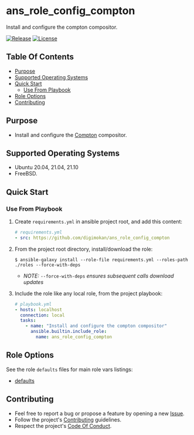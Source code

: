 # ans_role_config_compton

Install and configure the compton compositor.

[![Release](https://img.shields.io/github/release/digimokan/ans_role_config_compton.svg?label=release)](https://github.com/digimokan/ans_role_config_compton/releases/latest "Latest Release Notes")
[![License](https://img.shields.io/badge/license-MIT-blue.svg?label=license)](LICENSE.md "Project License")

## Table Of Contents

* [Purpose](#purpose)
* [Supported Operating Systems](#supported-operating-systems)
* [Quick Start](#quick-start)
    * [Use From Playbook](#use-from-playbook)
* [Role Options](#role-options)
* [Contributing](#contributing)

## Purpose

* Install and configure the [Compton](https://github.com/chjj/compton)
  compositor.

## Supported Operating Systems

* Ubuntu 20.04, 21.04, 21.10
* FreeBSD.

## Quick Start

### Use From Playbook

1. Create `requirements.yml` in ansible project root, and add this content:

   ```yaml
   # requirements.yml
   - src: https://github.com/digimokan/ans_role_config_compton
   ```

2. From the project root directory, install/download the role:

   ```shell
   $ ansible-galaxy install --role-file requirements.yml --roles-path ./roles --force-with-deps
   ```

   * _NOTE:_ `--force-with-deps` _ensures subsequent calls download updates_

3. Include the role like any local role, from the project playbook:

   ```yaml
   # playbook.yml
   - hosts: localhost
     connection: local
     tasks:
       - name: "Install and configure the compton compositor"
         ansible.builtin.include_role:
           name: ans_role_config_compton
   ```

## Role Options

See the role `defaults` files for main role vars listings:

  * [defaults](../defaults/main/)

## Contributing

* Feel free to report a bug or propose a feature by opening a new
  [Issue](https://github.com/digimokan/ans_role_config_compton/issues).
* Follow the project's [Contributing](CONTRIBUTING.md) guidelines.
* Respect the project's [Code Of Conduct](CODE_OF_CONDUCT.md).

